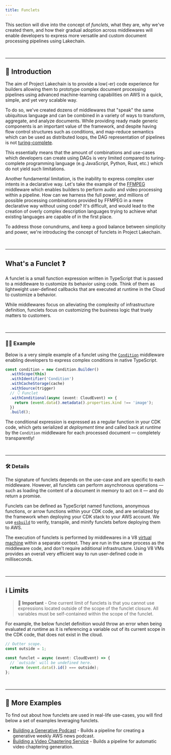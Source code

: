 ```yaml
---
title: Funclets
---
```


This section will dive into the concept of *funclets*, what they are, why we've created them, and how their gradual adoption across middlewares will enable developers to express more versatile and custom document processing pipelines using Lakechain.

<br />

---

## 🧩 Introduction

The aim of Project Lakechain is to provide a low(-er) code experience for builders allowing them to prototype complex document processing pipelines using advanced machine-learning capabilities on AWS in a quick, simple, and yet very scalable way.

To do so, we've created dozens of middlewares that "speak" the same ubiquitous language and can be combined in a variety of ways to transform, aggregate, and analyze documents. While providing ready made generic components is an important value of the framework, and despite having flow control structures such as conditions, and map-reduce semantics which can be used as distributed loops, the DAG representation of pipelines is not [turing-complete](https://en.wikipedia.org/wiki/Turing_completeness).

This essentially means that the amount of combinations and use-cases which developers can create using DAGs is very limited compared to turing-complete programming language (e.g JavaScript, Python, Rust, etc.) which do not yield such limitations.

Another fundamental limitation, is the inability to express complex user intents in a declarative way. Let's take the example of the [FFMPEG](/project-lakechain/video-processing/ffmpeg) middleware which enables builders to perform audio and video processing within a pipeline. How can we harness the full power, and millions of possible processing combinations provided by FFMPEG in a mere declarative way without using code? It's difficult, and would lead to the creation of overly complex description languages trying to achieve what existing languages are capable of in the first place.

To address those conundrums, and keep a good balance between simplicity and power, we're introducing the concept of funclets in Project Lakechain.

<br />

---

## What's a Funclet ❓

A funclet is a small function expression written in TypeScript that is passed to a middleware to customize its behavior using code. Think of them as lightweight user-defined callbacks that are executed at runtime in the Cloud to customize a behavior.

While middlewares focus on alleviating the complexity of infrastructure definition, funclets focus on customizing the business logic that truely matters to customers.

<br />

---

### 🧑‍🎨 Example

Below is a very simple example of a funclet using the [`Condition`](/project-lakechain/flow-control/condition) middleware enabling developers to express complex conditions in native TypeScript.

```typescript
const condition = new Condition.Builder()
  .withScope(this)
  .withIdentifier('Condition')
  .withCacheStorage(cache)
  .withSource(trigger)
  // 👇 Funclet
  .withConditional(async (event: CloudEvent) => {
    return (event.data().metadata().properties.kind !== 'image');
  })
  .build();
```

The conditional expression is expressed as a regular function in your CDK code, which gets serialized at *deployment time* and called back at *runtime* by the `Condition` middleware for each processed document — completely transparently!

<br />

---

### 🛠️ Details

The signature of funclets depends on the use-case and are specific to each middleware. However, all funclets can perform asynchronous operations — such as loading the content of a document in memory to act on it — and do return a promise.

Funclets can be defined as TypeScript named functions, anonymous functions, or arrow functions within your CDK code, and are serialized by the framework when deploying your CDK stack to your AWS account. We use [`esbuild`](https://esbuild.github.io/) to verify, transpile, and minify funclets before deploying them to AWS.

The execution of funclets is performed by middlewares in a V8 [virtual machine](https://nodejs.org/api/vm.html) within a separate context. They are run in the same process as the middleware code, and don't require additional infrastructure. Using V8 VMs provides an overall very efficient way to run user-defined code in milliseconds.

<br />

---

## ℹ️ Limits

> 💁 **Important** - One current limit of funclets is that you cannot use expressions located outside of the scope of the funclet closure. All variables must be self-contained within the scope of the funclet.

For example, the below funclet definition would throw an error when being evaluated at runtime as it is referencing a variable out of its current scope in the CDK code, that does not exist in the cloud.

```typescript
// Outter scope.
const outside = 1;

const funclet = async (event: CloudEvent) => {
  // `outside` will be undefined here.
  return (event.data().id() === outside);
};
```

<br />

---

## 🚀 More Examples

To find out about how funclets are used in real-life use-cases, you will find below a set of examples leveraging funclets.

- [Building a Generative Podcast](https://github.com/awslabs/project-lakechain/tree/main/examples/end-to-end-use-cases/building-a-podcast-generator) - Builds a pipeline for creating a generative weekly AWS news podcast.
- [Building a Video Chaptering Service](https://github.com/awslabs/project-lakechain/tree/main/examples/end-to-end-use-cases/building-a-video-chaptering-service) - Builds a pipeline for automatic video chaptering generation.

